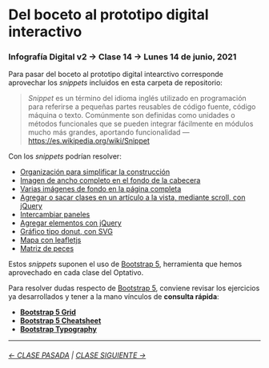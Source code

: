 # Del boceto al prototipo digital interactivo 

### Infografía Digital v2 → Clase 14 → Lunes 14 de junio, 2021

Para pasar del boceto al prototipo digital intearctivo corresponde aprovechar los *snippets* incluidos en esta carpeta de repositorio: 

> *Snippet* es un término del idioma inglés utilizado en programación para referirse a pequeñas partes reusables de código fuente, código máquina o texto. Comúnmente son definidas como unidades o métodos funcionales que se pueden integrar fácilmente en módulos mucho más grandes, aportando funcionalidad — https://es.wikipedia.org/wiki/Snippet

Con los *snippets* podrían resolver: 

- [Organización para simplificar la construcción](https://profesorfaco.github.io/dno075-2021/clase-14/snippets/organizacion.html)
- [Imagen de ancho completo en el fondo de la cabecera](https://profesorfaco.github.io/dno075-2021/clase-14/snippets/encabezado.html)
- [Varias imágenes de fondo en la página completa](https://profesorfaco.github.io/dno075-2021/clase-14/snippets/imagenes_de_fondo.html)
- [Agregar o sacar clases en un artículo a la vista, mediante scroll, con jQuery](https://profesorfaco.github.io/dno075-2021/clase-14/snippets/viendo_un_article.html)
- [Intercambiar paneles](https://profesorfaco.github.io/dno075-2021/clase-14/snippets/intercambiar_paneles.html)
- [Agregar elementos con jQuery](https://profesorfaco.github.io/dno075-2021/clase-14/snippets/agregar_elementos.html)
- [Gráfico tipo donut, con SVG](https://profesorfaco.github.io/dno075-2021/clase-14/snippets/grafico_donut_simple.html)
- [Mapa con leafletjs](https://profesorfaco.github.io/dno075-2021/clase-14/snippets/mapa.html)
- [Matriz de peces](https://profesorfaco.github.io/dno075-2021/clase-14/snippets/matriz-de-peces.html)

Estos *snippets* suponen el uso de [Bootstrap 5](https://getbootstrap.com/), herramienta que hemos aprovechado en cada clase del Optativo. 

Para resolver dudas respecto de [Bootstrap 5](https://getbootstrap.com/), conviene revisar los ejercicios ya desarrollados y tener a la mano vínculos de **consulta rápida**:

- **[Bootstrap 5 Grid](https://getbootstrap.com/docs/5.0/examples/grid/)**
- **[Bootstrap 5 Cheatsheet](https://getbootstrap.com/docs/5.0/examples/cheatsheet/)**
- **[Bootstrap Typography](https://www.tutorialrepublic.com/twitter-bootstrap-tutorial/bootstrap-typography.php)**


- - - - - - - - - - - 

###### [← CLASE PASADA](https://github.com/profesorfaco/dno075-2021/tree/main/clase-13) | [CLASE SIGUIENTE →](https://github.com/profesorfaco/dno075-2021/tree/main/clase-15)
